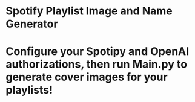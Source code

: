 # Spotify Playlist Image and Name Generator

# Configure your Spotipy and OpenAI authorizations, then run Main.py to generate cover images for your playlists!
